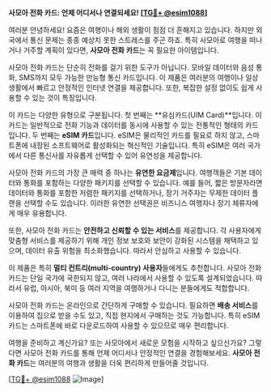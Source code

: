 **사모아 전화 카드: 언제 어디서나 연결되세요! [[TG💪+ @esim1088](https://t.me/s/esim1088)]**

여러분 안녕하세요! 요즘은 여행이나 해외 생활이 점점 더 흔해지고 있습니다. 하지만 외국에서 통신 문제는 종종 예상치 못한 스트레스를 주곤 하죠. 특히 사모아로 여행을 떠나거나 거주할 계획이 있다면, **사모아 전화 카드**는 꼭 필요한 아이템입니다.

사모아 전화 카드는 단순히 전화를 걸기 위한 도구가 아닙니다. 모바일 데이터와 음성 통화, SMS까지 모두 가능한 만능형 통신 카드입니다. 이 제품은 여러분의 여행이나 일상생활에서 빠르고 안정적인 인터넷 연결을 제공합니다. 또한, 복잡한 설정 없이도 쉽게 사용할 수 있는 것이 특징입니다.

이 카드는 다양한 유형으로 구분됩니다. 첫 번째는 **유심카드(UIM Card)**입니다. 이 카드는 일반적으로 전화 기능과 데이터를 동시에 사용할 수 있는 전통적인 형태의 카드입니다. 두 번째는 **eSIM 카드**입니다. eSIM은 물리적인 카드를 필요로 하지 않고, 스마트폰에 내장된 소프트웨어로 활성화되는 혁신적인 기술입니다. 특히 eSIM은 여러 국가에서 다른 통신사를 자유롭게 선택할 수 있어 유연성을 제공합니다.

사모아 전화 카드의 가장 큰 매력 중 하나는 **유연한 요금제**입니다. 여행객들은 기본 데이터와 통화를 포함하는 다양한 패키지를 선택할 수 있습니다. 예를 들어, 짧은 방문자라면 데이터와 통화를 포함한 저렴한 패키지를 선택하거나, 장기 거주자는 무제한 데이터 플랜을 선택할 수도 있습니다. 이러한 유연한 선택권은 비즈니스 여행자나 장기 체류자에게 매우 유용합니다.

또한, 사모아 전화 카드는 **안전하고 신뢰할 수 있는 서비스**를 제공합니다. 각 사용자에게 맞춤형 서비스를 제공하기 위해 개인 정보 보호와 보안이 강화된 시스템을 채택하고 있으며, 데이터 유출 위험을 최소화했습니다. 따라서 안심하고 사용할 수 있습니다.

이 제품은 특히 **멀티 컨트리(multi-country) 사용자**들에게도 추천합니다. 사모아 전화 카드는 단일 국가에 국한되지 않고, 여러 나라에서 사용할 수 있도록 설계되었습니다. 따라서 유럽, 아시아, 북미 등 여러 지역을 여행하거나 다니는 분들에게도 적합합니다.

사모아 전화 카드는 온라인으로 간단하게 구매할 수 있습니다. 필요하면 **배송 서비스**를 이용하여 집으로 받을 수도 있고, 직접 현지에서 구매하는 것도 가능합니다. 특히 eSIM 카드는 스마트폰에 바로 다운로드하여 사용할 수 있으므로 매우 편리합니다.

여행을 준비하고 계신가요? 또는 사모아에서 새로운 모험을 시작하고 싶으신가요? 그렇다면 사모아 전화 카드를 통해 언제 어디서나 안정적인 연결을 경험해보세요. **사모아 전화 카드**는 여러분의 여행과 생활을 더욱 편리하게 만들어줄 것입니다.

[[TG💪+ @esim1088](https://t.me/s/esim1088) ![Image](https://i.postimg.cc/Y0z9fWf4/image.png)]